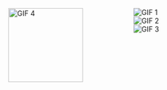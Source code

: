<!-- <div align="justify">

<div>
<img src="https://readme-typing-svg.herokuapp.com?font=Iosevka&weight=300&size=16&duration=4500&pause=10000&color=6791C9&random=false&width=435&lines=Hi%2C+I+am+Aniket" alt="Typing SVG" />
<img src="https://readme-typing-svg.herokuapp.com?font=Iosevka&weight=300&size=16&duration=4500&pause=10000&color=6791C9&random=false&width=435&lines=I+like+to+code+beautiful+systems." alt="Typing SVG" />
<img src="https://readme-typing-svg.herokuapp.com?font=Iosevka&weight=300&size=16&duration=4500&pause=10000&color=6791C9&random=false&width=435&lines=Sometimes, I make pixelart ^^" alt="Typing SVG" />
</div>
<div>
<img style="float:right" width="250" src="https://github.com/re1san/re1san/blob/main/Blink.gif?raw=true" />
</div>
<br>

</div> -->

<div style="display:flex;flex-wrap:wrap">
  <div class="column" style="flex:1">
    <div class="image">
      <img width="150" src="https://github.com/re1san/re1san/blob/main/Blink.gif?raw=true" alt="GIF 4">
    </div>
  </div>
  <div class="column" style="flex:1;justify-content:center;flex-direction:column;align-items:center;">
    <div>
      <img src="https://readme-typing-svg.herokuapp.com?font=Iosevka&weight=200&size=16&duration=4500&pause=10000&color=6791C9&random=false&width=435&height=32&lines=Hi%2C+I+am+Aniket" alt="GIF 1">
    </div>
    <div>
      <img src="https://readme-typing-svg.herokuapp.com?font=Iosevka&weight=200&size=16&duration=4500&pause=10000&color=6791C9&random=false&width=435&height=32&lines=I+like+to+code+beautiful+systems." alt="GIF 2">
    </div>
    <div>
      <img src="https://readme-typing-svg.herokuapp.com?font=Iosevka&weight=200&size=16&duration=4500&pause=10000&color=6791C9&random=false&width=435&height=32&lines=and+sometimes,+I+make+pixelart+^^" alt="GIF 3">
    </div>
  </div>

</div>



